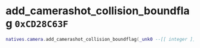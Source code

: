 # add_camerashot_collision_boundflag `0xCD28C63F`

```lua
natives.camera.add_camerashot_collision_boundflag(_unk0 --[[ integer ]], _unk1 --[[ integer ]])
```